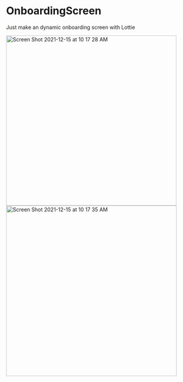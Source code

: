 # OnboardingScreen
Just make an dynamic onboarding screen with Lottie

<img width="461" alt="Screen Shot 2021-12-15 at 10 17 28 AM" src="https://user-images.githubusercontent.com/41308004/146214312-f361c85a-7dc3-4c83-9dbf-b1a34010d88c.png">
<img width="462" alt="Screen Shot 2021-12-15 at 10 17 35 AM" src="https://user-images.githubusercontent.com/41308004/146214317-ea773ab9-3ffc-4a84-aff8-0e32225443ae.png">
